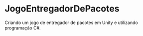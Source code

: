 # JogoEntregadorDePacotes
Criando um jogo de entregador de pacotes em Unity e utilizando programação C#.
